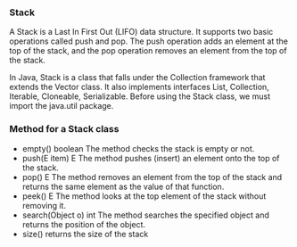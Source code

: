### Stack
A Stack is a Last In First Out (LIFO) data structure. It supports two basic operations called push and pop. 
The push operation adds an element at the top of the stack, and the pop operation removes an element from the top of the stack.

In Java, Stack is a class that falls under the Collection framework that extends the Vector class. 
It also implements interfaces List, Collection, Iterable, Cloneable, Serializable. Before using the Stack class, we must import the java.util package. 

### Method for a Stack class
- empty()	boolean	The method checks the stack is empty or not.
- push(E item)	E	The method pushes (insert) an element onto the top of the stack.
- pop()	E	The method removes an element from the top of the stack and returns the same element as the value of that function.
- peek()	E	The method looks at the top element of the stack without removing it.
- search(Object o)	int	The method searches the specified object and returns the position of the object.
- size() returns the size of the stack
